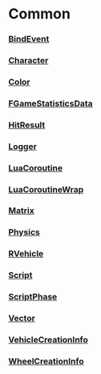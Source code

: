 # Common
### [**BindEvent**](bindevent.md)
### [**Character**](character.md)
### [**Color**](color.md)
### [**FGameStatisticsData**](fgamestatisticsdata.md)
### [**HitResult**](hitresult.md)
### [**Logger**](logger.md)
### [**LuaCoroutine**](luacoroutine.md)
### [**LuaCoroutineWrap**](luacoroutinewrap.md)
### [**Matrix**](matrix.md)
### [**Physics**](physics.md)
### [**RVehicle**](rvehicle.md)
### [**Script**](script.md)
### [**ScriptPhase**](scriptphase.md)
### [**Vector**](vector.md)
### [**VehicleCreationInfo**](vehiclecreationinfo.md)
### [**WheelCreationInfo**](wheelcreationinfo.md)
